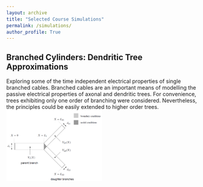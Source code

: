 ```yaml
---
layout: archive
title: "Selected Course Simulations"
permalink: /simulations/
author_profile: True
---
```


## Branched Cylinders: Dendritic Tree Approximations
Exploring some of the time independent electrical properties of single branched cables. Branched cables are an important means of modelling the passive electrical properties of axonal and dendritic trees. For convenience, trees exhibiting only one order of branching were considered. Nevertheless, the principles could be easily extended to higher order trees.
<img src="../images/dendritic.png" width=50% height=50%/>